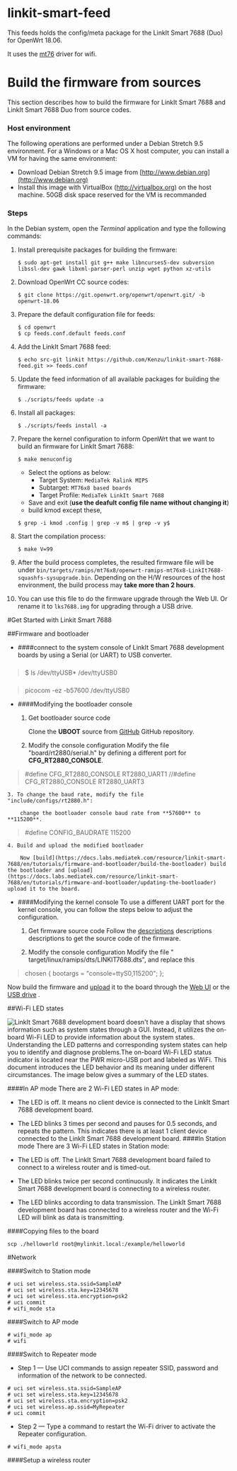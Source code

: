 # linkit-smart-feed
This feeds holds the config/meta package for the LinkIt Smart 7688 (Duo) for OpenWrt 18.06.

It uses the [mt76](https://github.com/openwrt/mt76) driver for wifi.

# Build the firmware from sources

This section describes how to build the firmware for LinkIt Smart 7688 and LinkIt Smart 7688 Duo from source codes.


### Host environment
The following operations are performed under a Debian Stretch 9.5 environment. For a Windows or a Mac OS X host computer, you can install a VM for having the same environment:
* Download Debian Stretch 9.5 image from [http://www.debian.org](http://www.debian.org)
* Install this image with VirtualBox (http://virtualbox.org) on the host machine. 50GB disk space reserved for the VM is recommanded


### Steps
In the Debian system, open the *Terminal* application and type the following commands:

1. Install prerequisite packages for building the firmware:
    ```
    $ sudo apt-get install git g++ make libncurses5-dev subversion libssl-dev gawk libxml-parser-perl unzip wget python xz-utils
    ```

2. Download OpenWrt CC source codes:
    ```
    $ git clone https://git.openwrt.org/openwrt/openwrt.git/ -b openwrt-18.06
    ```
    
3. Prepare the default configuration file for feeds:
    ```
    $ cd openwrt
    $ cp feeds.conf.default feeds.conf
    ```
    
4. Add the LinkIt Smart 7688 feed:
    
    ```
    $ echo src-git linkit https://github.com/Kenzu/linkit-smart-7688-feed.git >> feeds.conf
    ```
5. Update the feed information of all available packages for building the firmware:
    
    ```
    $ ./scripts/feeds update -a
    ```
6. Install all packages:
    
    ```
    $ ./scripts/feeds install -a
    ```
7. Prepare the kernel configuration to inform OpenWrt that we want to build an firmware for LinkIt Smart 7688:
    
    ```
    $ make menuconfig
    ```
    * Select the options as below:
        * Target System: `MediaTek Ralink MIPS`
        * Subtarget: `MT76x8 based boards`
        * Target Profile: `MediaTek LinkIt Smart 7688`
    * Save and exit (**use the deafult config file name without changing it**)
    * build kmod except these,
    ```
    $ grep -i kmod .config | grep -v m$ | grep -v y$
    ```
8. Start the compilation process:
    
    ```
    $ make V=99
    ```
9. After the build process completes, the resulted firmware file will be under `bin/targets/ramips/mt76x8/openwrt-ramips-mt76x8-LinkIt7688-squashfs-sysupgrade.bin`. Depending on the H/W resources of the host environment, the build process may **take more than 2 hours**.

10. You can use this file to do the firmware upgrade through the Web UI. Or rename it to `lks7688.img` for upgrading through a USB drive.



#Get Started with Linkit Smart 7688


##Firmware and bootloader 

- ####connect to the system console of LinkIt Smart 7688 development boards by using a Serial (or UART) to USB converter.

###
>	$ ls /dev/ttyUSB*
>	/dev/ttyUSB0


###
>	picocom -ez -b57600 /dev/ttyUSB0

- ####Modifying the bootloader console

    1.  Get bootloader source code
      
        Clone the **UBOOT** source from [GitHub](https://github.com/MediaTek-Labs/linkit-smart-7688-uboot) GitHub repository. 
      
    2. Modify the console configuration
        Modify the file "board/rt2880/serial.h" by defining a different port for **CFG_RT2880_CONSOLE**.
>  #define CFG_RT2880_CONSOLE    RT2880_UART1
>  //#define CFG_RT2880_CONSOLE    RT2880_UART3 
        
    3. To change the baud rate, modify the file "include/configs/rt2880.h":
        
        change the bootloader console baud rate from **57600** to **115200**.
>  #define CONFIG_BAUDRATE 115200


    4. Build and upload the modified bootloader
    
        Now [build](https://docs.labs.mediatek.com/resource/linkit-smart-7688/en/tutorials/firmware-and-bootloader/build-the-bootloader) build the bootloader and [upload](https://docs.labs.mediatek.com/resource/linkit-smart-7688/en/tutorials/firmware-and-bootloader/updating-the-bootloader) upload it to the board.


- ####Modifying the kernel console
To use a different UART port for the kernel console, you can follow the steps below to adjust the configuration.

    1.  Get firmware source code
Follow the [descriptions](./BUILD.md) descriptions descriptions to get the source code of the firmware.

    2. Modify the console configuration
Modify the file " target/linux/ramips/dts/LINKIT7688.dts", and replace this

>  chosen {
>      bootargs = "console=ttyS0,115200";
>  }; 

   Now build the firmware and [upload](https://docs.labs.mediatek.com/resource/linkit-smart-7688/en/get-started/get-started-with-the-linkit-smart-7688-development-board/update-your-boards-firmware)  it to the board through the  [Web UI](https://docs.labs.mediatek.com/resource/linkit-smart-7688/en/tutorials/firmware-and-bootloader/update-the-firmware-with-web-ui)   or the  [USB drive](https://docs.labs.mediatek.com/resource/linkit-smart-7688/en/tutorials/firmware-and-bootloader/update-the-firmware-with-a-usb-drive)  .



##Wi-Fi LED states

![LinkIt Smart 7688 development board doesn't have a display that shows information such as system states through a GUI. Instead, it utilizes the on-board Wi-Fi LED to provide information about the system states. Understanding the LED patterns and corresponding system states can help you to identify and diagnose problems.The on-board Wi-Fi LED status indicator is located near the PWR micro-USB port and labeled as WiFi. This document introduces the LED behavior and its meaning under different circumstances. The image below gives a summary of the LED states.](./LED_states.png) 

####In AP mode
There are 2 Wi-Fi LED states in AP mode:

- The LED is off. It means no client device is connected to the LinkIt Smart 7688 development board.
- The LED blinks 3 times per second and pauses for 0.5 seconds, and repeats the pattern. This indicates there is at least 1 client device connected to the LinkIt Smart 7688 development board.
####In Station mode
There are 3 Wi-Fi LED states in Station mode:

- The LED is off. The LinkIt Smart 7688 development board failed to connect to a wireless router and is timed-out.
- The LED blinks twice per second continuously. It indicates the LinkIt Smart 7688 development board is connecting to a wireless router.
- The LED blinks according to data transmission. The LinkIt Smart 7688 development board has connected to a wireless router and the Wi-Fi LED will blink as data is transmitting.

####Copying files to the board

	scp ./helloworld root@mylinkit.local:/example/helloworld



#Network

####Switch to Station mode

	# uci set wireless.sta.ssid=SampleAP
	# uci set wireless.sta.key=12345678
	# uci set wireless.sta.encryption=psk2
	# uci commit
	# wifi_mode sta

####Switch to AP mode

	# wifi_mode ap
	# wifi

####Switch to Repeater mode

- Step 1 — Use UCI commands to assign repeater SSID, password and information of the network to be connected.

> 
	# uci set wireless.sta.ssid=SampleAP
	# uci set wireless.sta.key=12345678
	# uci set wireless.sta.encryption=psk2
	# uci set wireless.ap.ssid=MyRepeater
	# uci commit

- Step 2 — Type a command to restart the Wi-Fi driver to activate the Repeater configuration.

> 
	# wifi_mode apsta
	
####Setup a wireless router
